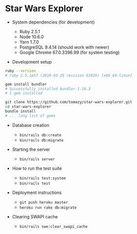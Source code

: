 # Star Wars Explorer

* System dependencies (for development)
  - Ruby 2.5.1
  - Node 10.6.0
  - Yarn 1.7.0
  - PostgreSQL 9.4.14 (should work with newer)
  - Google Chrome 67.0.3396.99 (for system testing)

* Development setup

```bash
ruby --version
# ruby 2.5.1p57 (2018-03-29 revision 63029) [x86_64-linux]

gem install bundler
# Successfully installed bundler-1.16.3
# 1 gem installed

git clone https://github.com/tomazy/star-wars-explorer.git
cd star-wars-explorer
bundle install
# ... long list of gems

```

* Database creation
  - `bin/rails db:create`
  - `bin/rails db:migrate`

* Starting the server
  - `bin/rails server`

* How to run the test suite
  - `bin/rails test:system`
  - `bin/rails test`

* Deployment instructions
  - `git push heroku master`
  - `heroku run rake db:migrate`

* Clearing SWAPI cache
  - `bin/rails swe:clear_swapi_cache`
